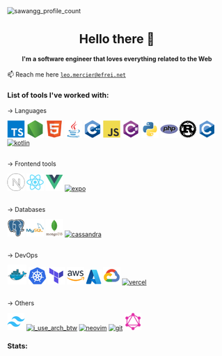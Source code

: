<img src="https://komarev.com/ghpvc/?username=sawangg" alt="sawangg_profile_count" />

<h1 align="center">Hello there 👋</h1>
<h4 align="center">I'm a software engineer that loves everything related to the Web</h4>

📫 Reach me here <code>leo.mercier@efrei.net</code>

<h3>List of tools I've worked with:</h3>

<p>→ Languages</p>
<a href="https://www.typescriptlang.org/" title="TypeScript" target="_blank"> <img src="https://raw.githubusercontent.com/devicons/devicon/master/icons/typescript/typescript-original.svg" alt="typescript" width="40" height="40" /></a>
<a href="https://nodejs.org" title="NodeJS" target="_blank"> <img src="https://raw.githubusercontent.com/devicons/devicon/master/icons/nodejs/nodejs-original.svg" alt="nodejs" width="40" height="40" /></a>
<a href="https://www.w3.org/html/" title="HTML5" target="_blank"> <img src="https://raw.githubusercontent.com/devicons/devicon/master/icons/html5/html5-original.svg" alt="html5" width="40" height="40" /></a>
<a href="https://www.java.com" title="Nightmare" target="_blank"> <img src="https://raw.githubusercontent.com/devicons/devicon/master/icons/java/java-original.svg" alt="java" width="40" height="40" /></a>
<a href="https://www.w3schools.com/cpp/" title="C++" target="_blank"> <img src="https://raw.githubusercontent.com/devicons/devicon/master/icons/cplusplus/cplusplus-original.svg" alt="cplusplus" width="40" height="40" /></a>
<a href="https://developer.mozilla.org/en-US/docs/Web/JavaScript" title="JavaScript" target="_blank"> <img src="https://raw.githubusercontent.com/devicons/devicon/master/icons/javascript/javascript-original.svg" alt="javascript" width="40" height="40" /></a>
<a href="https://learn.microsoft.com/en-us/dotnet/csharp/" title="C#" target="_blank"> <img src="https://raw.githubusercontent.com/devicons/devicon/master/icons/csharp/csharp-original.svg" alt="csharp" width="40" height="40" /></a>
<a href="https://www.python.org/" title="Python" target="_blank"> <img src="https://raw.githubusercontent.com/devicons/devicon/master/icons/python/python-original.svg" alt="python" width="40" height="40" /></a>
<a href="https://www.php.net" title="PHP" target="_blank"> <img src="https://raw.githubusercontent.com/devicons/devicon/master/icons/php/php-original.svg" alt="php" width="40" height="40" /></a>
<a href="https://www.rust-lang.org" title="Rust" target="_blank"> <img src="https://raw.githubusercontent.com/devicons/devicon/master/icons/rust/rust-original.svg" alt="rust" width="40" height="40" /></a>
<a href="https://en.wikipedia.org/wiki/C_(programming_language)" title="C" target="_blank"> <img src="https://raw.githubusercontent.com/devicons/devicon/master/icons/c/c-original.svg" alt="c" width="40" height="40" /></a>
<a href="https://kotlinlang.org" title="Kotlin" target="_blank"> <img src="https://www.vectorlogo.zone/logos/kotlinlang/kotlinlang-icon.svg" alt="kotlin" width="40" height="40" /></a>
<br />
<br />
<p>→ Frontend tools</p>
<a href="https://nextjs.org/" title="NextJS" target="_blank"> <img src="https://raw.githubusercontent.com/devicons/devicon/master/icons/nextjs/nextjs-line.svg" alt="nextjs" width="40" height="40" /></a>
<a href="https://reactjs.org/" title="ReactJS" target="_blank"> <img src="https://raw.githubusercontent.com/devicons/devicon/master/icons/react/react-original.svg" alt="react" width="40" height="40" /></a>
<a href="https://vuejs.org/" title="VueJS" target="_blank"> <img src="https://raw.githubusercontent.com/devicons/devicon/master/icons/vuejs/vuejs-original.svg" alt="vue" width="40" height="40" /></a>
<a href="https://expo.dev/" title="Expo" target="_blank"> <img src="https://img.icons8.com/?size=256&id=7ImWFDcPfSlz&format=png" alt="expo" width="40" height="40" /></a>
<br />
<br />
<p>→ Databases</p>
<a href="https://www.postgresql.org/" title="PostgreSQL" target="_blank"> <img src="https://raw.githubusercontent.com/devicons/devicon/master/icons/postgresql/postgresql-original.svg" alt="postgresql" width="40" height="40" /></a>
<a href="https://www.mysql.com/" title="MySQL" target="_blank"> <img src="https://raw.githubusercontent.com/devicons/devicon/master/icons/mysql/mysql-original-wordmark.svg" alt="mysql" width="40" height="40" /></a>
<a href="https://www.mongodb.com/" title="MongoDB" target="_blank"> <img src="https://raw.githubusercontent.com/devicons/devicon/master/icons/mongodb/mongodb-original-wordmark.svg" alt="mongodb" width="40" height="40" /></a>
<a href="https://cassandra.apache.org/_/index.html" title="Cassandra" target="_blank"> <img src="https://upload.wikimedia.org/wikipedia/commons/thumb/5/5e/Cassandra_logo.svg/1200px-Cassandra_logo.svg.png" alt="cassandra" width="50" height="40" /></a>
<br />
<br />
<p>→ DevOps</p>
<a href="https://www.docker.com/" title="Docker" target="_blank"> <img src="https://raw.githubusercontent.com/devicons/devicon/v2.12.0/icons/docker/docker-original.svg" alt="docker" width="45" height="45" /></a>
<a href="https://kubernetes.io/" title="Kubernetes" target="_blank"> <img src="https://raw.githubusercontent.com/devicons/devicon/master/icons/kubernetes/kubernetes-plain.svg" alt="kubernetes" width="40" height="40" /></a>
<a href="https://www.terraform.io/" title="Terraform" target="_blank"> <img src="https://raw.githubusercontent.com/devicons/devicon/master/icons/terraform/terraform-original.svg" alt="terraform" width="40" height="40" /></a>
<a href="https://aws.amazon.com/" title="AWS" target="_blank"> <img src="https://raw.githubusercontent.com/devicons/devicon/master/icons/amazonwebservices/amazonwebservices-original-wordmark.svg" alt="aws" width="40" height="40" /></a>
<a href="https://portal.azure.com/" title="Azure" target="_blank"> <img src="https://raw.githubusercontent.com/devicons/devicon/master/icons/azure/azure-original.svg" alt="azure" width="35" height="35" /></a>
<a href="https://cloud.google.com/" title="Google Cloud" target="_blank"> <img src="https://raw.githubusercontent.com/devicons/devicon/master/icons/googlecloud/googlecloud-original.svg" alt="googlecloud" width="40" height="40" /></a>
<a href="https://vercel.com/" title="Vercel" target="_blank"> <img src="https://assets.vercel.com/image/upload/front/favicon/vercel/180x180.png" alt="vercel" width="40" height="40" /></a>
<br />
<br />
<p>→ Others</p>
<a href="https://tailwindcss.com/" title="TailwindCSS" target="_blank"> <img src="https://raw.githubusercontent.com/devicons/devicon/master/icons/tailwindcss/tailwindcss-original.svg" alt="tailwindcss" width="40" height="40" /></a>
<a href="https://artixlinux.org/" title="I use Artix btw" target="_blank"> <img src="https://artixlinux.org/img/artix-logo.png" alt="i_use_arch_btw" width="40" height="40" /></a>
<a href="https://neovim.io/" title="Neovim" target="_blank"> <img src="https://upload.wikimedia.org/wikipedia/commons/3/3a/Neovim-mark.svg" alt="neovim" width="40" height="40" /></a>
<a href="https://git-scm.com/" title="Git" target="_blank"> <img src="https://www.vectorlogo.zone/logos/git-scm/git-scm-icon.svg" alt="git" width="40" height="40"/></a> 
<a href="https://graphql.org/" title="GraphQL" target="_blank"> <img src="https://raw.githubusercontent.com/devicons/devicon/master/icons/graphql/graphql-plain.svg" alt="graphql" width="40" height="40" /></a>


<h3>Stats:</h3>
<img align="left" src="https://github-readme-stats.vercel.app/api/top-langs/?username=sawangg" alt="" />
<img align="center" src="https://github-readme-stats.vercel.app/api?username=sawangg&show_icons=true&locale=en" alt="" />
